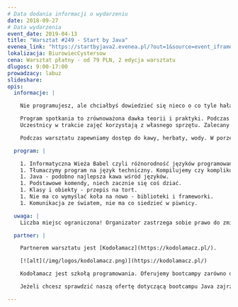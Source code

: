 ```yaml
---
# Data dodania informacji o wydarzeniu
date: 2018-09-27
# Data wydarzenia
event_date: 2019-04-13
title: "Warsztat #249 - Start by Java"
evenea_link: "https://startbyjava2.evenea.pl/?out=1&source=event_iframe"
lokalizacja: BiurowiecCystersow
cena: Warsztat płatny - od 79 PLN, 2 edycja warsztatu
dlugosc: 9:00-17:00
prowadzacy: labuz
slideshare:
opis:
  informacje: |

    Nie programujesz, ale chciałbyś dowiedzieć się nieco o co tyle hałasu? Piszesz na co dzień po polsku, angielsku lub niemiecku i chciałbyś poznać jeszcze jeden język? Zapraszamy na warsztaty, na których poznasz podstawowe elementy związane z tworzeniem oprogramowania. Jako bazę wybraliśmy platformę Java. Znany, prosty język obiektowy (co to oznacza dowiesz się również z warsztatów), duża ilość dodatkowych bibliotek, ogromna społeczność daje podstawy sądzić iż nie jest to najgorszy wybór dla początkujących ;) 

    Program spotkania to zrównoważona dawka teorii i praktyki. Podczas warsztatów uczestnicy dowiedzą się podstawowych informacji na temat jezyka Java oraz stworzą proste przykłady pod okiem prowadzącego. Skoro warsztaty to praktyka. Skoro praktyka to poprogramować trzeba. Po krótkim wstępie teoretycznym przejdziemy do realizacji ćwiczeń w ramach których stworzymy podstawowe struktury programu w Java, wykorzystamy struktury danych takie jak kolekcje, wzorce projektowe, nauczymy się korzystać z zewnętrznych bibliotek oraz narzędzi do automatycznego budowania projektu. Czasu jest niewiele, więc i nasze przykłady będą proste, ale postaramy się aby były bazą do dalszej nauki zgłębiania sztuki programowania.
    Uczestnicy w trakcie zajęć korzystają z własnego sprzętu. Zalecany laptop z min. 4gb  ram.

    Podczas warsztatu zapewniamy dostęp do kawy, herbaty, wody. W porze obiadowej zapewniamy pizzę w wersji mięsnej lub wegetariańskiej.

  program: |

    1. Informatyczna Wieża Babel czyli różnorodność języków programowania.
    1. Tłumaczymy program na język techniczny. Kompilujemy czy komplikujemy? 
    1. Java - podobno najlepsza kawa wśród języków.
    1. Podstawowe komendy, niech zacznie się coś dziać.
    1. Klasy i obiekty - przepis na tort.
    1. Nie ma co wymyślać koła na nowo - biblioteki i frameworki.
    1. Komunikacja ze światem, nie ma co siedzieć w piwnicy.

  uwaga: |
    Liczba miejsc ograniczona! Organizator zastrzega sobie prawo do zmiany lokalizacji wydarzenia oraz jego odwołania w przypadku niezgłoszenia się minimalnej liczby uczestników.

  partner: |

    Partnerem warsztatu jest [Kodołamacz](https://kodolamacz.pl/).

    [![alt](/img/logos/kodolamacz.png)](https://kodolamacz.pl/)

    Kodołamacz jest szkołą programowania. Oferujemy bootcampy zarówno dla osób początkujących jak i posiadających doświadczenie w programowaniu. Program i formuła bootcampów Kodołamacz opracowana została na bazie naszych wieloletnich obserwacji potrzeb rynku IT. Zaprosiliśmy do ich współtworzenia ekspertów z proponowanych przez nas ścieżek. Wspólnie z nimi opracowaliśmy program obejmujący optymalny zestaw technologii oraz formułę pracy projektowej, która pozwala zdobyć doświadczenie odpowiadające realiom pracy w działach programistycznych.

    Jeżeli chcesz sprawdzić naszą ofertę dotyczącą bootcampu Java zajrzyj tu: https://kodolamacz.pl/bootcamp-java/.  

---
```

